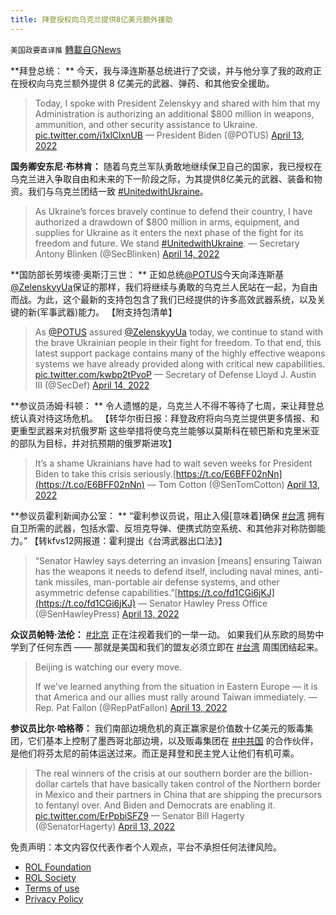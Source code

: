 ```yaml
---
title: 拜登授权向乌克兰提供8亿美元额外援助
---
```

`美国政要直译推` [轉載自GNews](https://gnews.org/zh-hans/2343009/)

**拜登总统： **
今天，我与泽连斯基总统进行了交谈，并与他分享了我的政府正在授权向乌克兰额外提供 8 亿美元的武器、弹药、和其他安全援助。



> Today, I spoke with President Zelenskyy and shared with him that my Administration is authorizing an additional $800 million in weapons, ammunition, and other security assistance to Ukraine. [pic.twitter.com/i1xlClxnUB](https://t.co/i1xlClxnUB)
> — President Biden (@POTUS) [April 13, 2022](https://twitter.com/POTUS/status/1514339982407831557?ref_src=twsrc%5Etfw)



**国务卿安东尼·布林肯：** 
随着乌克兰军队勇敢地继续保卫自己的国家，我已授权在乌克兰进入争取自由和未来的下一阶段之际，为其提供8亿美元的武器、装备和物资。我们与乌克兰团结一致 [#UnitedwithUkraine](https://twitter.com/hashtag/UnitedwithUkraine?src=hashtag_click)。



> As Ukraine’s forces bravely continue to defend their country, I have authorized a drawdown of $800 million in arms, equipment, and supplies for Ukraine as it enters the next phase of the fight for its freedom and future. We stand [#UnitedwithUkraine](https://twitter.com/hashtag/UnitedwithUkraine?src=hash&amp;ref_src=twsrc%5Etfw).
> — Secretary Antony Blinken (@SecBlinken) [April 14, 2022](https://twitter.com/SecBlinken/status/1514395565693419520?ref_src=twsrc%5Etfw)



**国防部长劳埃德·奥斯汀三世： **
正如总统[@POTUS](https://twitter.com/POTUS)今天向泽连斯基[@ZelenskyyUa](https://twitter.com/ZelenskyyUa)保证的那样，我们将继续与勇敢的乌克兰人民站在一起，为自由而战。为此，这个最新的支持包包含了我们已经提供的许多高效武器系统，以及关键的新(军事武器)能力。 【附支持包清单】



> As [@POTUS](https://twitter.com/POTUS?ref_src=twsrc%5Etfw) assured [@ZelenskyyUa](https://twitter.com/ZelenskyyUa?ref_src=twsrc%5Etfw) today, we continue to stand with the brave Ukrainian people in their fight for freedom. To that end, this latest support package contains many of the highly effective weapons systems we have already provided along with critical new capabilities. [pic.twitter.com/kwbp2tPvoP](https://t.co/kwbp2tPvoP)
> — Secretary of Defense Lloyd J. Austin III (@SecDef) [April 14, 2022](https://twitter.com/SecDef/status/1514398512729178112?ref_src=twsrc%5Etfw)



**参议员汤姆·科顿： **
令人遗憾的是，乌克兰人不得不等待了七周，来让拜登总统认真对待这场危机。 【转华尔街日报：拜登政府将向乌克兰提供更多情报、和更重型武器来对抗俄罗斯 这些举措将使乌克兰能够以莫斯科在顿巴斯和克里米亚的部队为目标，并对抗预期的俄罗斯进攻】



> It’s a shame Ukrainians have had to wait seven weeks for President Biden to take this crisis seriously.[https://t.co/E6BFF02nNn](https://t.co/E6BFF02nNn)
> — Tom Cotton (@SenTomCotton) [April 13, 2022](https://twitter.com/SenTomCotton/status/1514311299055984643?ref_src=twsrc%5Etfw)



**参议员霍利新闻办公室： **
“霍利参议员说，阻止入侵[意味着]确保 [#台湾](https://twitter.com/hashtag/%E5%8F%B0%E6%B9%BE?src=hashtag_click) 拥有自卫所需的武器，包括水雷、反坦克导弹、便携式防空系统、和其他非对称防御能力。” 【转kfvs12网报道：霍利提出《台湾武器出口法》】



> “Senator Hawley says deterring an invasion [means] ensuring Taiwan has the weapons it needs to defend itself, including naval mines, anti-tank missiles, man-portable air defense systems, and other asymmetric defense capabilities.”[https://t.co/fd1CGi6jKJ](https://t.co/fd1CGi6jKJ)
> — Senator Hawley Press Office (@SenHawleyPress) [April 13, 2022](https://twitter.com/SenHawleyPress/status/1514318641113833478?ref_src=twsrc%5Etfw)



**众议员帕特·法伦：** 
[#北京](https://twitter.com/hashtag/%E5%8C%97%E4%BA%AC?src=hashtag_click) 正在注视着我们的一举一动。 如果我们从东欧的局势中学到了任何东西 —— 那就是美国和我们的盟友必须立即在 [#台湾](https://twitter.com/hashtag/%E5%8F%B0%E6%B9%BE?src=hashtag_click) 周围团结起来。



> Beijing is watching our every move. 
> 
> If we've learned anything from the situation in Eastern Europe — it is that America and our allies must rally around Taiwan immediately.
> — Rep. Pat Fallon (@RepPatFallon) [April 13, 2022](https://twitter.com/RepPatFallon/status/1514317747479625738?ref_src=twsrc%5Etfw)



**参议员比尔·哈格蒂：** 
我们南部边境危机的真正赢家是价值数十亿美元的贩毒集团，它们基本上控制了墨西哥北部边境，以及贩毒集团在 [#中共国](https://twitter.com/hashtag/%E4%B8%AD%E5%85%B1%E5%9B%BD?src=hashtag_click) 的合作伙伴，是他们将芬太尼的前体运送过来。而正是拜登和民主党人让他们有机可乘。



> The real winners of the crisis at our southern border are the billion-dollar cartels that have basically taken control of the Northern border in Mexico and their partners in China that are shipping the precursors to fentanyl over. And Biden and Democrats are enabling it. [pic.twitter.com/ErPpbiSFZ9](https://t.co/ErPpbiSFZ9)
> — Senator Bill Hagerty (@SenatorHagerty) [April 13, 2022](https://twitter.com/SenatorHagerty/status/1514387959927095296?ref_src=twsrc%5Etfw)



 

免责声明：本文内容仅代表作者个人观点，平台不承担任何法律风险。

- [ROL Foundation](https://rolfoundation.org/)
- [ROL Society](https://rolsociety.org/)
- [Terms of use](https://gnews.org/terms-of-use-3/)
- [Privacy Policy](https://gnews.org/privacy-policy/)
